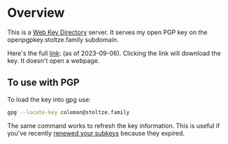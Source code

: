 # Overview

This is a [Web Key Directory](https://wiki.gnupg.org/WKD) server. It serves my open PGP key on the openpgpkey.stoltze.family subdomain.

Here's the full [link](https://openpgpkey.stoltze.family/.well-known/openpgpkey/stoltze.family/hu/5oxfm5wdbe4z6am3pjgojeg7fo75czkj): (as of 2023-09-06). Clicking the link will download the key. It doesn't open a webpage.

## To use with PGP

To load the key into gpg use:

```bash
gpg --locate-key coleman@stoltze.family
```

The same command works to refresh the key information. This is useful if you've
recently [renewed your
subkeys](https://github.com/drduh/YubiKey-Guide#renewing-sub-keys) because they expired.
